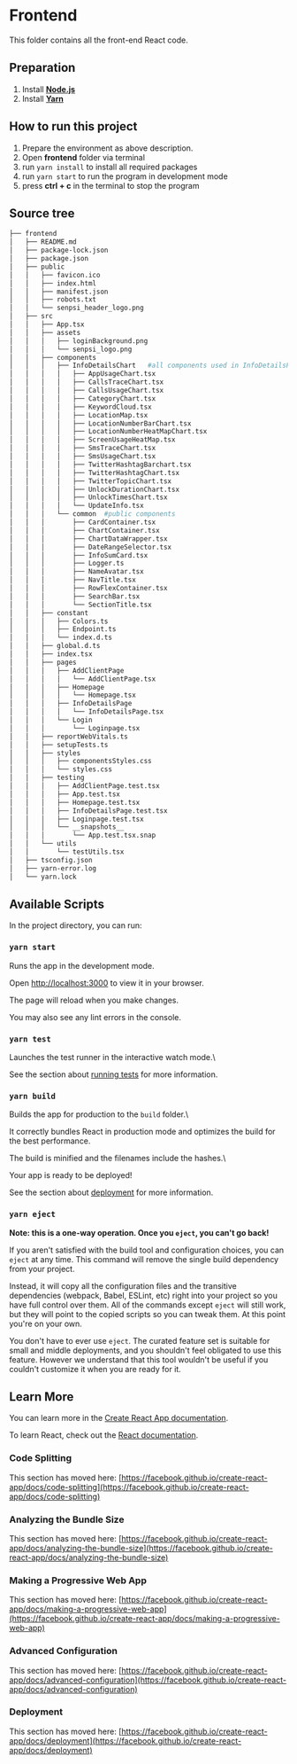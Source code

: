 
# Frontend

This folder contains all the front-end React code.

  

## Preparation

  

1. Install **[Node.js](https://nodejs.org/en/)**
2. Install **[Yarn](https://classic.yarnpkg.com/lang/en/docs/install/#mac-stable)** 

## How to run this project
1. Prepare the environment as above description.
2. Open **frontend** folder via terminal
3. run `yarn install` to install all required packages
4. run `yarn start` to run the program in development mode
5. press **ctrl + c** in the terminal to stop the program

## Source tree
  ```bash
  ├── frontend
│   ├── README.md
│   ├── package-lock.json
│   ├── package.json   
│   ├── public
│   │   ├── favicon.ico
│   │   ├── index.html
│   │   ├── manifest.json
│   │   ├── robots.txt
│   │   └── senpsi_header_logo.png
│   ├── src
│   │   ├── App.tsx
│   │   ├── assets
│   │   │   ├── loginBackground.png
│   │   │   └── senpsi_logo.png
│   │   ├── components
│   │   │   ├── InfoDetailsChart   #all components used in InfoDetailsPage
│   │   │   │   ├── AppUsageChart.tsx
│   │   │   │   ├── CallsTraceChart.tsx
│   │   │   │   ├── CallsUsageChart.tsx
│   │   │   │   ├── CategoryChart.tsx
│   │   │   │   ├── KeywordCloud.tsx
│   │   │   │   ├── LocationMap.tsx
│   │   │   │   ├── LocationNumberBarChart.tsx
│   │   │   │   ├── LocationNumberHeatMapChart.tsx
│   │   │   │   ├── ScreenUsageHeatMap.tsx
│   │   │   │   ├── SmsTraceChart.tsx
│   │   │   │   ├── SmsUsageChart.tsx
│   │   │   │   ├── TwitterHashtagBarchart.tsx
│   │   │   │   ├── TwitterHashtagChart.tsx
│   │   │   │   ├── TwitterTopicChart.tsx
│   │   │   │   ├── UnlockDurationChart.tsx
│   │   │   │   ├── UnlockTimesChart.tsx
│   │   │   │   └── UpdateInfo.tsx
│   │   │   └── common  #public components
│   │   │       ├── CardContainer.tsx
│   │   │       ├── ChartContainer.tsx
│   │   │       ├── ChartDataWrapper.tsx
│   │   │       ├── DateRangeSelector.tsx
│   │   │       ├── InfoSumCard.tsx
│   │   │       ├── Logger.ts
│   │   │       ├── NameAvatar.tsx
│   │   │       ├── NavTitle.tsx
│   │   │       ├── RowFlexContainer.tsx
│   │   │       ├── SearchBar.tsx
│   │   │       └── SectionTitle.tsx
│   │   ├── constant
│   │   │   ├── Colors.ts
│   │   │   ├── Endpoint.ts
│   │   │   └── index.d.ts
│   │   ├── global.d.ts
│   │   ├── index.tsx
│   │   ├── pages
│   │   │   ├── AddClientPage
│   │   │   │   └── AddClientPage.tsx
│   │   │   ├── Homepage
│   │   │   │   └── Homepage.tsx
│   │   │   ├── InfoDetailsPage
│   │   │   │   └── InfoDetailsPage.tsx
│   │   │   └── Login
│   │   │       └── Loginpage.tsx
│   │   ├── reportWebVitals.ts
│   │   ├── setupTests.ts
│   │   ├── styles
│   │   │   ├── componentsStyles.css
│   │   │   └── styles.css
│   │   ├── testing
│   │   │   ├── AddClientPage.test.tsx
│   │   │   ├── App.test.tsx
│   │   │   ├── Homepage.test.tsx
│   │   │   ├── InfoDetailsPage.test.tsx
│   │   │   ├── Loginpage.test.tsx
│   │   │   └── __snapshots__
│   │   │       └── App.test.tsx.snap
│   │   └── utils
│   │       └── testUtils.tsx
│   ├── tsconfig.json
│   ├── yarn-error.log
│   └── yarn.lock 
  ```

## Available Scripts

  

In the project directory, you can run:

  

### `yarn start`

  

Runs the app in the development mode.

Open [http://localhost:3000](http://localhost:3000) to view it in your browser.

The page will reload when you make changes.

You may also see any lint errors in the console.

  

### `yarn test`

  

Launches the test runner in the interactive watch mode.\

See the section about [running tests](https://facebook.github.io/create-react-app/docs/running-tests) for more information.

  

### `yarn build`

  

Builds the app for production to the `build` folder.\

It correctly bundles React in production mode and optimizes the build for the best performance.

  

The build is minified and the filenames include the hashes.\

Your app is ready to be deployed!

  

See the section about [deployment](https://facebook.github.io/create-react-app/docs/deployment) for more information.

  

### `yarn eject`

  

**Note: this is a one-way operation. Once you `eject`, you can't go back!**

  

If you aren't satisfied with the build tool and configuration choices, you can `eject` at any time. This command will remove the single build dependency from your project.

  

Instead, it will copy all the configuration files and the transitive dependencies (webpack, Babel, ESLint, etc) right into your project so you have full control over them. All of the commands except `eject` will still work, but they will point to the copied scripts so you can tweak them. At this point you're on your own.

  

You don't have to ever use `eject`. The curated feature set is suitable for small and middle deployments, and you shouldn't feel obligated to use this feature. However we understand that this tool wouldn't be useful if you couldn't customize it when you are ready for it.

  

## Learn More

  

You can learn more in the [Create React App documentation](https://facebook.github.io/create-react-app/docs/getting-started).

  

To learn React, check out the [React documentation](https://reactjs.org/).

  

### Code Splitting

  

This section has moved here: [https://facebook.github.io/create-react-app/docs/code-splitting](https://facebook.github.io/create-react-app/docs/code-splitting)

  

### Analyzing the Bundle Size

  

This section has moved here: [https://facebook.github.io/create-react-app/docs/analyzing-the-bundle-size](https://facebook.github.io/create-react-app/docs/analyzing-the-bundle-size)

  

### Making a Progressive Web App

  

This section has moved here: [https://facebook.github.io/create-react-app/docs/making-a-progressive-web-app](https://facebook.github.io/create-react-app/docs/making-a-progressive-web-app)

  

### Advanced Configuration

  

This section has moved here: [https://facebook.github.io/create-react-app/docs/advanced-configuration](https://facebook.github.io/create-react-app/docs/advanced-configuration)

  

### Deployment

  

This section has moved here: [https://facebook.github.io/create-react-app/docs/deployment](https://facebook.github.io/create-react-app/docs/deployment)

  